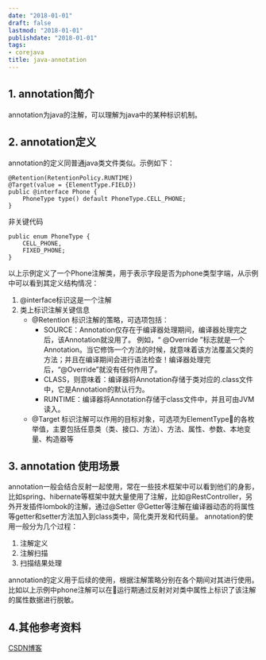 ```yaml
---
date: "2018-01-01"
draft: false
lastmod: "2018-01-01"
publishdate: "2018-01-01"
tags:
- corejava
title: java-annotation
---
```


## 1. annotation简介
annotation为java的注解，可以理解为java中的某种标识机制。

## 2. annotation定义
annotation的定义同普通java类文件类似。示例如下：
```
@Retention(RetentionPolicy.RUNTIME)
@Target(value = {ElementType.FIELD})
public @interface Phone {
    PhoneType type() default PhoneType.CELL_PHONE;
}
```
非关键代码
```
public enum PhoneType {
    CELL_PHONE,
    FIXED_PHONE;
}
```

以上示例定义了一个Phone注解类，用于表示字段是否为phone类型字端，从示例中可以看到其定义结构情况：
1. @interface标识这是一个注解
2. 类上标识注解关键信息
    * @Retention 标识注解的策略，可选项包括：
        * SOURCE：Annotation仅存在于编译器处理期间，编译器处理完之后，该Annotation就没用了。
          例如，“ @Override ”标志就是一个Annotation。当它修饰一个方法的时候，就意味着该方法覆盖父类的方法；并且在编译期间会进行语法检查！编译器处理完后，“@Override”就没有任何作用了。
        * CLASS，则意味着：编译器将Annotation存储于类对应的.class文件中，它是Annotation的默认行为。
        * RUNTIME：编译器将Annotation存储于class文件中，并且可由JVM读入。
    * @Target 标识注解可以作用的目标对象，可选项为ElementType的各枚举值，主要包括任意类（类、接口、方法）、方法、属性、参数、本地变量、构造器等

## 3. annotation 使用场景
annotation一般会结合反射一起使用，常在一些技术框架中可以看到他们的身影，比如spring、hibernate等框架中就大量使用了注解，比如@RestController，另外开发插件lombok的注解，通过@Setter @Getter等注解在编译器动态的将属性等getter和setter方法加入到class类中，简化类开发和代码量。
annotation的使用一般分为几个过程：
1. 注解定义
2. 注解扫描
3. 扫描结果处理

annotation的定义用于后续的使用，根据注解策略分别在各个期间对其进行使用。比如以上示例中phone注解可以在运行期通过反射对对类中属性上标识了该注解的属性数据进行脱敏。

## 4.其他参考资料
[CSDN博客](https://www.cnblogs.com/skywang12345/p/3344137.html)